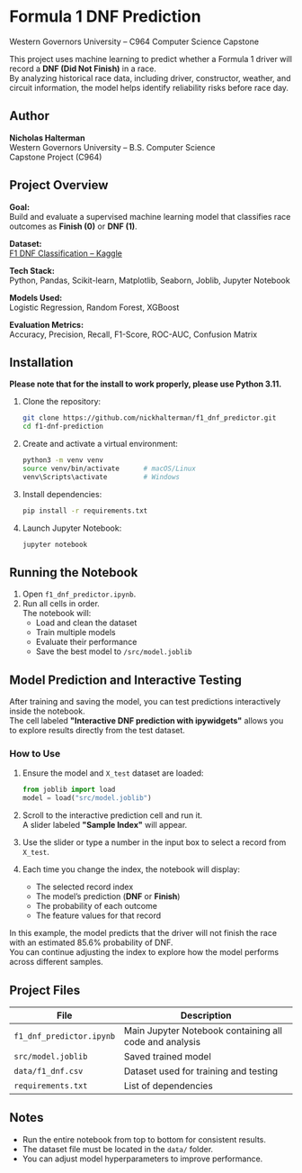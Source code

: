 
# Formula 1 DNF Prediction  
Western Governors University – C964 Computer Science Capstone  

This project uses machine learning to predict whether a Formula 1 driver will record a **DNF (Did Not Finish)** in a race.  
By analyzing historical race data, including driver, constructor, weather, and circuit information, the model helps identify reliability risks before race day.

## Author

**Nicholas Halterman**  
Western Governors University – B.S. Computer Science  
Capstone Project (C964)

## Project Overview

**Goal:**  
Build and evaluate a supervised machine learning model that classifies race outcomes as **Finish (0)** or **DNF (1)**.

**Dataset:**  
[F1 DNF Classification – Kaggle](https://www.kaggle.com/datasets/pranay13257/f1-dnf-classification)

**Tech Stack:**  
Python, Pandas, Scikit-learn, Matplotlib, Seaborn, Joblib, Jupyter Notebook

**Models Used:**  
Logistic Regression, Random Forest, XGBoost

**Evaluation Metrics:**  
Accuracy, Precision, Recall, F1-Score, ROC-AUC, Confusion Matrix

## Installation

**Please note that for the install to work properly, please use Python 3.11.**

1. Clone the repository:
   ```bash
   git clone https://github.com/nickhalterman/f1_dnf_predictor.git
   cd f1-dnf-prediction
   ```

2. Create and activate a virtual environment:
   ```bash
   python3 -m venv venv
   source venv/bin/activate      # macOS/Linux
   venv\Scripts\activate         # Windows
   ```

3. Install dependencies:
   ```bash
   pip install -r requirements.txt
   ```

4. Launch Jupyter Notebook:
   ```bash
   jupyter notebook
   ```

## Running the Notebook

1. Open `f1_dnf_predictor.ipynb`.
2. Run all cells in order.  
   The notebook will:
   - Load and clean the dataset  
   - Train multiple models  
   - Evaluate their performance  
   - Save the best model to `/src/model.joblib`

## Model Prediction and Interactive Testing

After training and saving the model, you can test predictions interactively inside the notebook.  
The cell labeled **"Interactive DNF prediction with ipywidgets"** allows you to explore results directly from the test dataset.

### How to Use

1. Ensure the model and `X_test` dataset are loaded:
   ```python
   from joblib import load
   model = load("src/model.joblib")
   ```

2. Scroll to the interactive prediction cell and run it.  
   A slider labeled **"Sample Index"** will appear.

3. Use the slider or type a number in the input box to select a record from `X_test`.

4. Each time you change the index, the notebook will display:
   - The selected record index  
   - The model’s prediction (**DNF** or **Finish**)  
   - The probability of each outcome  
   - The feature values for that record

In this example, the model predicts that the driver will not finish the race with an estimated 85.6% probability of DNF.  
You can continue adjusting the index to explore how the model performs across different samples.

## Project Files

| File | Description |
|------|--------------|
| `f1_dnf_predictor.ipynb` | Main Jupyter Notebook containing all code and analysis |
| `src/model.joblib` | Saved trained model |
| `data/f1_dnf.csv` | Dataset used for training and testing |
| `requirements.txt` | List of dependencies |

## Notes

- Run the entire notebook from top to bottom for consistent results.  
- The dataset file must be located in the `data/` folder.  
- You can adjust model hyperparameters to improve performance.

